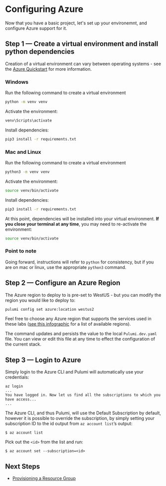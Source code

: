 # Configuring Azure

Now that you have a basic project, let's set up your environemnt, and configure Azure support for it.

## Step 1 &mdash; Create a virtual environment and install python dependencies
Creation of a virtual environment can vary between operating systems - see the [Azure Quickstart](https://www.pulumi.com/docs/get-started/azure/review-project/) for more information.

### Windows
Run the following command to create a virtual environment
```bash
python -m venv venv
```

Activate the environment:
```bash
venv\Scripts\activate
```

Install dependencies:
```bash
pip3 install -r requirements.txt
```
### Mac and Linux
Run the following command to create a virtual environment
```bash
python3 -m venv venv
```

Activate the environment:
```bash
source venv/bin/activate
```

Install dependencies:
```bash
pip3 install -r requirements.txt
```

At this point, dependencies will be installed into your virtual environment. **If you close your terminal at any time**, you may need to re-activate the environment:
```bash
source venv/bin/activate
```

### Point to note
Going forward, instructions will refer to `python` for consistency, but if you are on mac or linux, use the appropriate `python3` command.

## Step 2 &mdash; Configure an Azure Region

The Azure region to deploy to is pre-set to WestUS - but you can modify the region you would like to deploy to:

```bash
pulumi config set azure:location westus2
```

Feel free to choose any Azure region that supports the services used in these labs ([see this infographic](https://azure.microsoft.com/en-us/global-infrastructure/regions/) for a list of available regions).

The command updates and persists the value to the local `Pulumi.dev.yaml` file. You can view or edit this file at any time to effect the configuration of the current stack.

## Step 3 &mdash; Login to Azure

Simply login to the Azure CLI and Pulumi will automatically use your credentials:

```
az login
...
You have logged in. Now let us find all the subscriptions to which you have access...
...
```

The Azure CLI, and thus Pulumi, will use the Default Subscription by default, however it is possible to override the subscription, by simply setting your subscription ID to the id output from `az account list`’s output:

```
$ az account list
```

Pick out the `<id>` from the list and run:

```
$ az account set --subscription=<id>
```

## Next Steps

* [Provisioning a Resource Group](./03-provisioning-infrastructure.md)

